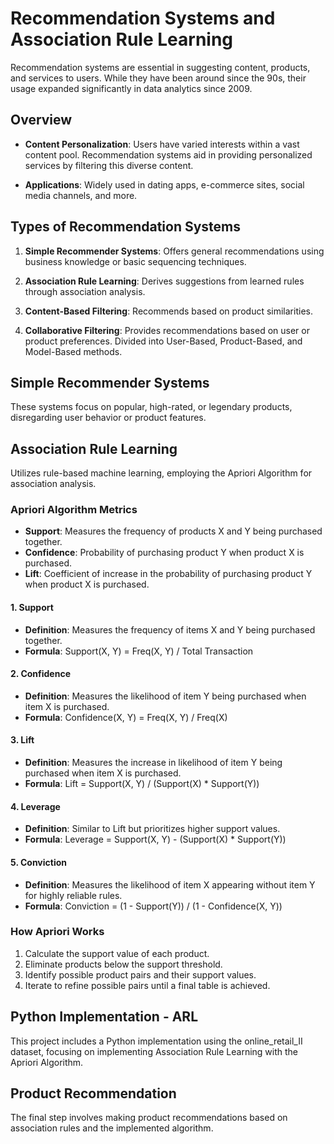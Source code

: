 # Recommendation Systems and Association Rule Learning

Recommendation systems are essential in suggesting content, products, and services to users. While they have been around since the 90s, their usage expanded significantly in data analytics since 2009.

## Overview

- **Content Personalization**: Users have varied interests within a vast content pool. Recommendation systems aid in providing personalized services by filtering this diverse content.
  
- **Applications**: Widely used in dating apps, e-commerce sites, social media channels, and more.

## Types of Recommendation Systems

1. **Simple Recommender Systems**: Offers general recommendations using business knowledge or basic sequencing techniques.
   
2. **Association Rule Learning**: Derives suggestions from learned rules through association analysis.
   
3. **Content-Based Filtering**: Recommends based on product similarities.
   
4. **Collaborative Filtering**: Provides recommendations based on user or product preferences. Divided into User-Based, Product-Based, and Model-Based methods.

## Simple Recommender Systems

These systems focus on popular, high-rated, or legendary products, disregarding user behavior or product features.

## Association Rule Learning

Utilizes rule-based machine learning, employing the Apriori Algorithm for association analysis.

### Apriori Algorithm Metrics

- **Support**: Measures the frequency of products X and Y being purchased together.
- **Confidence**: Probability of purchasing product Y when product X is purchased.
- **Lift**: Coefficient of increase in the probability of purchasing product Y when product X is purchased.
#### 1. Support

- **Definition**: Measures the frequency of items X and Y being purchased together.
- **Formula**: Support(X, Y) = Freq(X, Y) / Total Transaction

#### 2. Confidence

- **Definition**: Measures the likelihood of item Y being purchased when item X is purchased.
- **Formula**: Confidence(X, Y) = Freq(X, Y) / Freq(X)

#### 3. Lift

- **Definition**: Measures the increase in likelihood of item Y being purchased when item X is purchased.
- **Formula**: Lift = Support(X, Y) / (Support(X) * Support(Y))

#### 4. Leverage

- **Definition**: Similar to Lift but prioritizes higher support values.
- **Formula**: Leverage = Support(X, Y) - (Support(X) * Support(Y))

#### 5. Conviction

- **Definition**: Measures the likelihood of item X appearing without item Y for highly reliable rules.
- **Formula**: Conviction = (1 - Support(Y)) / (1 - Confidence(X, Y))


### How Apriori Works

1. Calculate the support value of each product.
2. Eliminate products below the support threshold.
3. Identify possible product pairs and their support values.
4. Iterate to refine possible pairs until a final table is achieved.


## Python Implementation - ARL

This project includes a Python implementation using the online_retail_II dataset, focusing on implementing Association Rule Learning with the Apriori Algorithm.


## Product Recommendation

The final step involves making product recommendations based on association rules and the implemented algorithm.



